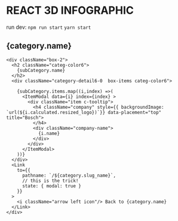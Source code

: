 # REACT 3D INFOGRAPHIC

run dev:
`npm run start`
`yarn start`



<div className="module">
  <Iconator icon={category.slug_name} size="background"/>
  <div className="stillbox">
    <Link to={{ pathname: `/${category.slug_name}`}}>
      <h2 className="category-title-6 categ">
        <div className="ico-prov ico-small"/>
        {category.name}
      </h2>
    </Link>
    
    <div className="box-2">
      <h2 className="categ-color6">
        {subCategory.name}
      </h2>
      <div className="category-detail6-0  box-items categ-color6">
        
        {subCategory.items.map((i,index) =>(
          <ItemModal data={i} index={index} >
            <div className="item c-tooltip">
              <h4 className="company" style={{ backgroundImage: `url(${i.calculated.resized_logo})`}} data-placement="top" title="Bosch">
              </h4>
              <div className="company-name">
                {i.name}
              </div>
            </div>
          </ItemModal>
        ))}
      </div>
      <Link
        to={{
          pathname: `/${category.slug_name}`,
          // this is the trick!
          state: { modal: true }
        }}
      >
        <i className="arrow left icon"/> Back to {category.name}
      </Link>
    </div>
  </div>
</div>